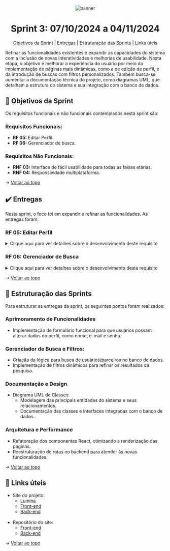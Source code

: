 <br id="topo">
<div align="center">
  
![banner](https://i.imgur.com/hHtjEmX.png)

</div>

<h1 align="center">Sprint 3: 07/10/2024 a 04/11/2024</h1>

<p align="center">
    <a href="#objetivo">Objetivos da Sprint</a>  |  
    <a href="#entrega">Entregas</a>  |
    <a href="#estrutura">Estruturação das Sprints</a>  |
    <a href="#links">Links úteis</a>  
</p>

  Refinar as funcionalidades existentes e expandir as capacidades do sistema com a inclusão de novas interatividades e melhorias de usabilidade. Nesta etapa, o objetivo é melhorar a experiência do usuário por meio da implementação de páginas mais dinâmicas, como a de edição de perfil, e da introdução de buscas com filtros personalizados. Também busca-se aumentar a documentação técnica do projeto, como diagramas UML, que detalham a estrutura do sistema e sua integração com o banco de dados.

<span id="objetivo">
  
## :dart: Objetivos da Sprint
Os requisitos funcionais e não funcionais contemplados nesta sprint são:
  
### Requisitos Funcionais:

- **RF 05:** Editar Perfil.
- **RF 06:** Gerenciador de busca.
  
### Requisitos Não Funcionais:

- **RNF 03:** Interface de fácil usabilidade para todas as faixas etárias.
- **RNF 04:** Responsividade multiplataforma.


→ [Voltar ao topo](#topo)

<span id="entrega">

## :heavy_check_mark: Entregas

Nesta sprint, o foco foi em expandir e refinar as funcionalidades. As entregas foram:

### RF 05: Editar Perfil

<details>
   <summary>Clique aqui para ver detalhes sobre o desenvolvimento deste requisito</summary>
    <br>
Implementação da Página de Edição de Perfil
  
- Adição de interface para alterar dados do perfil do usuário (e-mail, senha, foto de perfil, etc.).
  
- Validação das alterações e atualização no banco de dados.

![alterar](https://i.imgur.com/xwEqEKN.png)

</details>

### RF 06: Gerenciador de Busca

<details>
   <summary>Clique aqui para ver detalhes sobre o desenvolvimento deste requisito</summary>
    <br>
Refatoração da Página de Parceiros
  
- Conversão completa para React, alinhando-a com o restante do projeto.
  
- Implementação de lógica de busca e filtros para facilitar a navegação entre parceiros.

</details>

→ [Voltar ao topo](#topo)

<span id="estrutura">
  
## :bookmark_tabs: Estruturação das Sprints

Para estruturar as entregas da sprint, os seguintes pontos foram realizados:

###  Aprimoramento de Funcionalidades
  - Implementação de formulário funcional para que usuários possam alterar dados do perfil, como nome, e-mail e senha.

###  Gerenciador de Busca e Filtros:

- Criação da lógica para busca de usuários/parceiros no banco de dados.
- Implementação de filtros dinâmicos para refinar os resultados da pesquisa.

###  Documentação e Design
-  Diagrama UML de Classes:
    -   Modelagem das principais entidades do sistema e seus relacionamentos.
    - Documentação das classes e interfaces integradas com o banco de dados.

###  Arquitetura e Performance
- Refatoração dos componentes React, otimizando a renderização das páginas.
- Reestruturação de rotas no backend para atender às novas funcionalidades.

→ [Voltar ao topo](#topo)

<span id="links">
  
## :link: Links úteis

- Site do projeto:
  - [Lumina](lumina3-0.vercel.app/)
  - [Front-end](lumina-frontend.vercel.app)
  - [Back-end](lumina-backend-three.vercel.app/)
  <br>
- Repositório do site:
  - [Front-end](https://github.com/vfavretto/Lumina-frontend)
  - [Back-end](https://github.com/vfavretto/Lumina-backend)
   
→ [Voltar ao topo](#topo)
